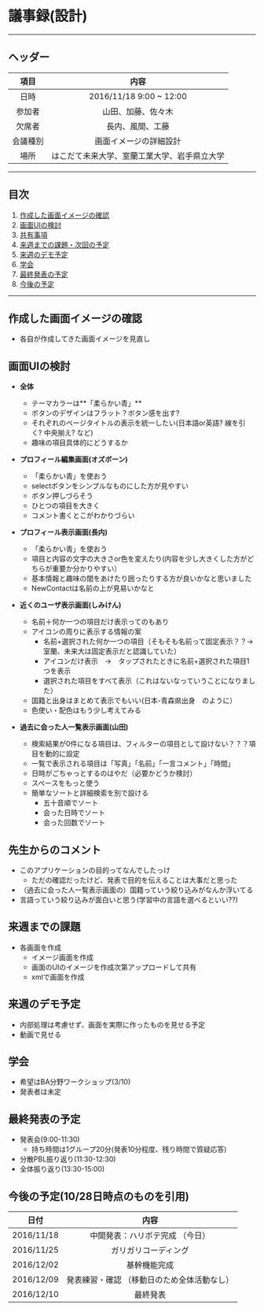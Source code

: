 # 議事録(設計)
---
## ヘッダー
|項目|内容|
|:--:|:--:|
| 日時 | 2016/11/18 9:00 ~ 12:00|
| 参加者 | 山田、加藤、佐々木 |
| 欠席者 | 長内、風間、工藤 |
| 会議種別 | 画面イメージの詳細設計 |
| 場所 | はこだて未来大学、室蘭工業大学、岩手県立大学 |

---
## 目次
1. [作成した画面イメージの確認](#anchar1)
2. [画面UIの検討](#anchar2)
3. [共有事項](#anchar3)
4. [来週までの課題・次回の予定](#anchar4)
5. [来週のデモ予定](#anchar5)
6. [学会](#anchar6)
7. [最終発表の予定](#anchar7)
8. [今後の予定](#anchar8)

---

## <div id="anchar1"/>作成した画面イメージの確認
- 各自が作成してきた画面イメージを見直し

## <div id="anchar2"/>画面UIの検討
- **全体**　
   - テーマカラーは**「柔らかい青」**
   - ボタンのデザインはフラット？ボタン感を出す?
   - それぞれのページタイトルの表示を統一したい(日本語or英語? 線を引く? 中央揃え? など)
   - 趣味の項目具体的にどうするか
   
- **プロフィール編集画面(オズボーン)**
   - 「柔らかい青」を使おう　
   - selectボタンをシンプルなものにした方が見やすい
   - ボタン押しづらそう
   - ひとつの項目を大きく
   - コメント書くとこがわかりづらい
   
- **プロフィール表示画面(長内)**
   - 「柔らかい青」を使おう
   - 項目と内容の文字の大きさor色を変えたり(内容を少し大きくした方がどちらが重要か分かりやすい）
   - 基本情報と趣味の間をあけたり囲ったりする方が良いかなと思いました
   - NewContactは名前の上が見易いかなと
   
- **近くのユーザ表示画面(しみけん)**
   - 名前＋何か一つの項目だけ表示ってのもあり
   - アイコンの周りに表示する情報の案
      - 名前+選択された何か一つの項目（そもそも名前って固定表示？？→室蘭、未来大は固定表示だと認識していた）
      - アイコンだけ表示　→　タップされたときに名前+選択された項目1つを表示
      - 選択された項目をすべて表示（これはないなっていうことになりました）
   - 国籍と出身はまとめて表示でもいい(日本-青森県出身　のように）
   - 色使い・配色はもう少し考えてみる
   
- **過去に会った人一覧表示画面(山田)**
   - 検索結果が0件になる項目は、フィルターの項目として設けない？？？項目を動的に設定
   - 一覧で表示される項目は「写真」「名前」「一言コメント」「時間」
   - 日時がごちゃっとするのはやだ（必要かどうか検討）
   - スペースをもっと使う
   - 簡単なソートと詳細検索を別で設ける
      - 五十音順でソート
      - 会った日時でソート
      - 会った回数でソート

## <div id="anchar3" />先生からのコメント　
- このアプリケーションの目的ってなんでしたっけ
   - ただの確認だったけど、発表で目的を伝えることは大事だと思った
- （過去に会った人一覧表示画面の）国籍っていう絞り込みがなんか浮いてる
- 言語っていう絞り込みが面白いと思う(学習中の言語を選べるといい??)

## <div id="anchar4"/>来週までの課題
- 各画面を作成
    - イメージ画面を作成
    - 画面のUIのイメージを作成次第アップロードして共有
    - xmlで画面を作成

## <div id="anchar5" />来週のデモ予定
- 内部処理は考慮せず、画面を実際に作ったものを見せる予定
- 動画で見せる

## <div id="anchar6" />学会
- 希望はBA分野ワークショップ(3/10)
- 発表者は未定

## <div id="anchar7" />最終発表の予定
- 発表会(9:00-11:30)
    - 持ち時間は1グループ20分(発表10分程度、残り時間で質疑応答)
- 分散PBL振り返り(11:30-12:30)
- 全体振り返り(13:30-15:00)


## <div id="anchar8"/>今後の予定(10/28日時点のものを引用)
|日付|内容|
|:--:|:--:|
| 2016/11/18 | 中間発表：ハリボテ完成 （今日）|
| 2016/11/25 | ガリガリコーディング |
| 2016/12/02 | 基幹機能完成 |
| 2016/12/09 | 発表練習・確認 （移動日のため全体活動なし）| 
| 2016/12/10 | 最終発表 |
